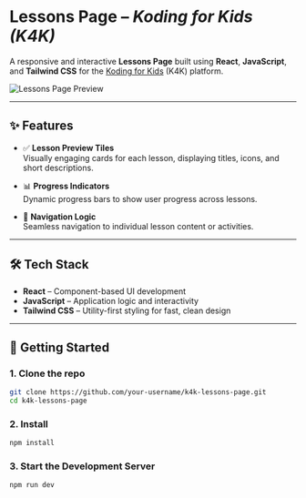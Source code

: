 # Lessons Page – *Koding for Kids (K4K)*

A responsive and interactive **Lessons Page** built using **React**, **JavaScript**, and **Tailwind CSS** for the [Koding for Kids](https://kodingforkids.org) (K4K) platform.

![Lessons Page Preview](https://github.com/user-attachments/assets/1004f3a7-bfe0-41a6-9259-a387223f6842)

---

## ✨ Features

- ✅ **Lesson Preview Tiles**  
  Visually engaging cards for each lesson, displaying titles, icons, and short descriptions.

- 📊 **Progress Indicators**  
  Dynamic progress bars to show user progress across lessons.

- 🧭 **Navigation Logic**  
  Seamless navigation to individual lesson content or activities.

---

## 🛠️ Tech Stack

- **React** – Component-based UI development  
- **JavaScript** – Application logic and interactivity  
- **Tailwind CSS** – Utility-first styling for fast, clean design

---

## 🚀 Getting Started

### 1. Clone the repo

```bash
git clone https://github.com/your-username/k4k-lessons-page.git
cd k4k-lessons-page
```
### 2. Install

```bash
npm install
```
### 3. Start the Development Server

```bash
npm run dev
